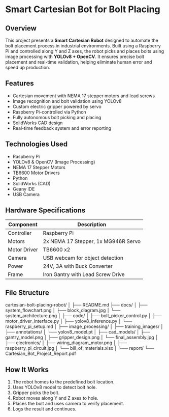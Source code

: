# Smart Cartesian Bot for Bolt Placing 

## Overview
This project presents a **Smart Cartesian Robot** designed to automate the bolt placement process in industrial environments. Built using a Raspberry Pi and controlled along Y and Z axes, the robot picks and places bolts using image processing with **YOLOv8 + OpenCV**. It ensures precise bolt placement and real-time validation, helping eliminate human error and speed up production.

## Features
- Cartesian movement with NEMA 17 stepper motors and lead screws
- Image recognition and bolt validation using YOLOv8
- Custom electric gripper powered by servo
- Raspberry Pi-controlled via Python
- Fully autonomous bolt picking and placing
- SolidWorks CAD design
- Real-time feedback system and error reporting

## Technologies Used
- Raspberry Pi
- YOLOv8 & OpenCV (Image Processing)
- NEMA 17 Stepper Motors
- TB6600 Motor Drivers
- Python
- SolidWorks (CAD)
- Geany IDE
- USB Camera

## Hardware Specifications
| Component           | Description                          |
|---------------------|--------------------------------------|
| Controller          | Raspberry Pi                         |
| Motors              | 2x NEMA 17 Stepper, 1x MG946R Servo  |
| Motor Driver        | TB6600 x2                            |
| Camera              | USB webcam for object detection      |
| Power               | 24V, 3A with Buck Converter           |
| Frame               | Iron Gantry with Lead Screw Drive    |

## File Structure
cartesian-bolt-placing-robot/
│
├── README.md
├── docs/
│   ├── system_flowchart.png
│   ├── block_diagram.jpg
│   └── system_architecture.png
│
├── code/
│   ├── bolt_picker_control.py
│   ├── motor_driver_interface.py
│   ├── yolov8_inference.py
│   └── raspberry_pi_setup.md
│
├── image_processing/
│   ├── training_images/
│   ├── annotations/
│   └── yolov8_model.pt
│
├── cad_models/
│   ├── gantry_model.png
│   ├── gripper_design.png
│   └── final_assembly.jpg
│
├── electronics/
│   ├── wiring_diagram_motor.png
│   ├── raspberry_pi_circuit.jpg
│   └── bill_of_materials.xlsx
│
└── report/
    └── Cartesian_Bot_Project_Report.pdf


## How It Works
1. The robot homes to the predefined bolt location.
2. Uses YOLOv8 model to detect bolt hole.
3. Gripper picks the bolt.
4. Robot moves along Y and Z axes to hole.
5. Places the bolt and uses camera to verify placement.
6. Logs the result and continues.

